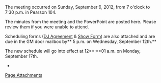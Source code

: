 The meeting occurred on Sunday, September 9, 2012, from 7 o'clock to 7:30 p.m. in Pearson 104.

The minutes from the meeting and the PowerPoint are posted here. Please review them if you were unable to attend.

Scheduling forms ([DJ Agreement](https://wiki.wmfo.org/@api/deki/files/435/=WMFO_DJ_Agreement_Form_FALL12.pdf "WMFO DJ Agreement Form_FALL12.pdf") & [Show Form](https://wiki.wmfo.org/@api/deki/files/436/=WMFO_Show_Scheduling_Form_FA12.pdf "WMFO Show Scheduling Form_FA12.pdf")) are also attached and are due in the GM door mailbox by** 5 p.m. on Wednesday, September 12th.**

The new schedule will go into effect at 12**:**01 a.m. on Monday, September 17th.

*
[Page Attachments](https://wiki-files.wmfo.org/Staff_Info/Staff_Meetings/Meeting_Archive/2012-Fall_Meeting)
